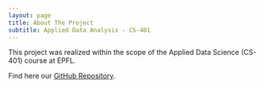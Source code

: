 ```yaml
---
layout: page
title: About The Project
subtitle: Applied Data Analysis - CS-401
---
```


This project was realized within the scope of the Applied Data Science (CS-401) course at EPFL. 

Find here our [GitHub Repository](https://github.com/epfl-ada/ada-2023-project-shinebrightlikeadamon/tree/network_analysis). 
